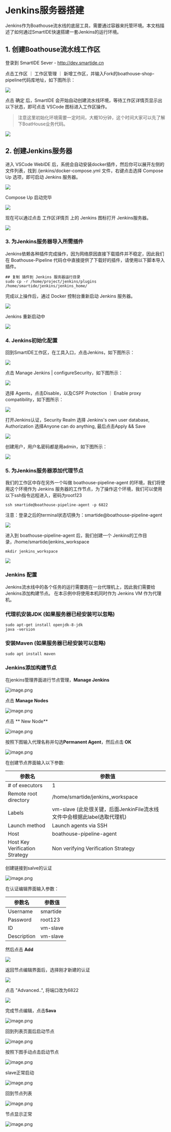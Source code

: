 # Jenkins服务器搭建

Jenkins作为Boathouse流水线的底层工具，需要通过容器来托管环境。本文档描述了如何通过SmartIDE快速搭建一套Jenkins的运行环境。


## 1. 创建Boathouse流水线工作区

登录到 SmartIDE Sever - http://dev.smartide.cn

点击工作区 ｜ 工作区管理 ｜ 新增工作区，并输入Fork的boathouse-shop-pipeline代码库地址，如下图所示：

![](images/20221026111218.png)  

点击 确定 后，SmartIDE 会开始自动创建流水线环境，等待工作区详情页显示出以下状态，即可点击 VSCode 图标进入工作区操作。

> 注意这里初始化环境需要一定时间，大概10分钟，这个时间大家可以先了解下BoatHouse业务代码。

![](images/20221026111327.png)  




## 2. 创建Jenkins服务器

进入 VSCode WebIDE 后，系统会自动安装docker插件，然后你可以展开左侧的 文件列表，找到 /jenkins/docker-compose.yml 文件，右键点击选择 Compose Up 选项，即可启动 Jenkins 服务器。

![](images/20221026111426.png)  

Compose Up 启动完毕

![](images/20221026111441.png)  

现在可以通过点击 工作区详情页 上的 Jenkins 图标打开 Jenkins服务器。

![](images/20221026111518.png)  

### 3. 为Jenkins服务器导入所需插件

Jenkins依赖各种插件完成操作，因为网络原因直接下载插件并不稳定，因此我们在 Boathouse-Pipeline 代码仓中直接提供了下载好的插件，请使用以下脚本导入插件。

```
## 复制 插件到 Jenkins 服务器运行目录
sudo cp -r /home/project/jenkins/plugins /home/smartide/jenkins/jenkins_home/
```

完成以上操作后，通过 Docker 控制台重新启动 Jenkins 服务器。

![](images/20221026111653.png)  

Jenkins 重新启动中

![](images/20221026111706.png)  


### 4. Jenkins初始化配置

回到SmartIDE工作区，在工具入口，点击Jenkins，如下图所示：

![](imaegs/20221026160904.png)  

点击 Manage Jenkins | configureSecurity，如下图所示：

![](images/20221026112926.png)  

选择 Agents，点击Disable，以及CSPF Protection ｜ Enable proxy compatibility，如下图所示：

![](images/20221026113105.png)  

打开Jenkins认证，Security Realm 选择 Jenkins's own user database, Authorization 选择Anyone can do anything, 最后点击Apply && Save

![](images/20221026113345.png)  

创建用户，用户名密码都是用admin，如下图所示：

![](images/20221026161113.png)  

### 5. 为Jenkins服务器添加代理节点

我们的工作区中存在另外一个叫做 boathouse-pipeline-agent 的环境，我们将使用这个环境作为 Jenkins 服务器的工作节点，为了操作这个环境，我们可以使用以下ssh指令远程进入，密码为root123

```
ssh smartide@boathouse-pipeline-agent -p 6822
```

注意：登录之后的terminal状态切换为：smartide@boathouse-pipeline-agent 

![](images/20221026111844.png)  

进入到 boathouse-pipeline-agent 后，我们创建一个 Jenkins的工作目录，/home/smartide/jenkins_workspace

```
mkdir jenkins_workspace
```
![](images/20221026111904.png)  




### Jenkins 配置
Jenkins流水线中的各个任务的运行需要跑在一台代理机上，因此我们需要给Jenkins添加构建节点。
在本示例中将使用本机同时作为 Jenkins VM 作为代理机。


### 代理机安装JDK (如果服务器已经安装可以忽略)
```
sudo apt-get install openjdk-8-jdk
java -version
```

### 安装Maven (如果服务器已经安装可以忽略)

```
sudo apt install maven
```



### Jenkins添加构建节点
在jenkins管理界面进行节点管理，**Manage Jenkins**

![image.png](.attachments/image-11b5a0bd-b400-467b-b98c-4c344a74db9f.png)

点击 **Manage Nodes** 

![image.png](.attachments/image-0dc74956-80c3-4a37-bfe0-850fd2213e6e.png)

点击  ** New Node**

![image.png](.attachments/image-db115b9c-00be-4206-8753-5610dd18c426.png)

按照下图输入代理名称并勾选**Permanent Agent**，然后点击 **OK**

![image.png](.attachments/image-ace3ea5f-52f2-4013-b065-84419feb7e46.png)

在创建节点界面输入以下参数:



| 参数名 | 参数值 |
|--|--|
| # of executors | 1 |
| Remote root directory	 | /home/smartide/jenkins_workspace |
| Labels | vm-slave (此处很关键，后面JenkinFile流水线文件中会根据此label选取代理机) |
| Launch method | Launch agents via SSH |
| Host | boathouse-pipeline-agent |
| Host Key Verification Strategy | Non verifying Verification Strategy |



创建链接到salve的认证


![image.png](.attachments/image-85931b08-91f1-42f1-97f6-1ba1d681eeeb.png)

在认证编辑界面输入参数：

| 参数名 | 参数值 |
|--|--|
| Username | smartide |
| Password | root123 |
| ID | vm-slave |
| Description | vm-slave |

然后点击 **Add**

![](images/20221026165715.png)  

返回节点编辑界面后，选择刚才新建的认证

![](images/20221026165729.png)  

点击 "Advanced..", 将端口改为6822

![](images/20221026162238.png)  

完成节点编辑，点击**Sava**

![image.png](.attachments/image-eb750ef8-02a1-4b01-99ae-02d2ec3a97a4.png)

回到列表页面后启动节点

![image.png](.attachments/image-5be50e60-6c2e-45fa-8e26-840d8b4054b0.png)

按照下图手动点击启动节点

![image.png](.attachments/image-c3b64c49-4aad-48c2-8f0d-edb4bf079d0c.png)

slave正常启动

![image.png](.attachments/image-84216118-0f35-404d-8783-df5e5f988dd3.png)

回到节点列表

![image.png](.attachments/image-9ad7c3e6-3fd0-4c47-9e39-c2e3951010d5.png)

节点显示正常

![image.png](.attachments/image-c4719f72-3235-4e3d-8a4b-cfb2f3576e2e.png)

